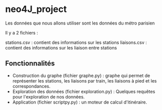 # neo4J_project

Les données que nous allons utiliser sont les données du métro parisien

Il y a 2 fichiers :

stations.csv : contient des informations sur les stations
liaisons.csv : contient des informations sur les liaison entre stations

## Fonctionnalités

- Construction du graphe (fichier graphe.py) : graphe qui permet de représenter les stations, les liaisons par train, les liaisons à pied et les correspondances.
- Exploration des données (fichier exploration.py) : Quelques requêtes pour l'exploration de nos données.
- Application (fichier scriptpy.py) : un moteur de calcul d'itinéraire.



